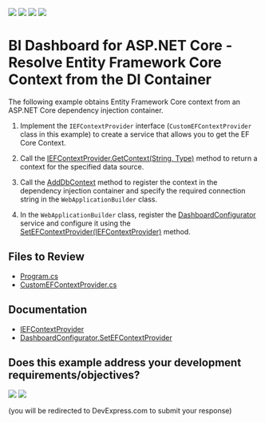 <!-- default badges list -->
![](https://img.shields.io/endpoint?url=https://codecentral.devexpress.com/api/v1/VersionRange/648227420/24.2.1%2B)
[![](https://img.shields.io/badge/Open_in_DevExpress_Support_Center-FF7200?style=flat-square&logo=DevExpress&logoColor=white)](https://supportcenter.devexpress.com/ticket/details/T1169468)
[![](https://img.shields.io/badge/📖_How_to_use_DevExpress_Examples-e9f6fc?style=flat-square)](https://docs.devexpress.com/GeneralInformation/403183)
[![](https://img.shields.io/badge/💬_Leave_Feedback-feecdd?style=flat-square)](#does-this-example-address-your-development-requirementsobjectives)
<!-- default badges end -->
# BI Dashboard for ASP.NET Core - Resolve Entity Framework Core Context from the DI Container

The following example obtains Entity Framework Core context from an ASP.NET Core dependency injection container.

1. Implement the `IEFContextProvider` interface (`CustomEFContextProvider` class in this example) to create a service that allows you to get the EF Core Context.

2. Call the [IEFContextProvider.GetContext(String, Type)](https://docs.devexpress.com/CoreLibraries/DevExpress.Data.Entity.IEFContextProvider.GetContext(System.String-System.Type)?v=23.1&p=netframework) method to return a context for the specified data source.

3. Call the [AddDbContext](https://learn.microsoft.com/en-us/dotnet/api/microsoft.extensions.dependencyinjection.entityframeworkservicecollectionextensions.adddbcontext?view=efcore-7.0) method to register the context in the dependency injection container and specify the required connection string in the `WebApplicationBuilder` class.

4. In the `WebApplicationBuilder` class, register the [DashboardConfigurator](https://docs.devexpress.com/Dashboard/DevExpress.DashboardWeb.DashboardConfigurator?v=23.1&p=netframework) service and configure it using the [SetEFContextProvider(IEFContextProvider)](https://docs.devexpress.com/Dashboard/DevExpress.DashboardWeb.DashboardConfigurator.SetEFContextProvider(DevExpress.Data.Entity.IEFContextProvider)?v=23.1&p=netframework) method.

## Files to Review

- [Program.cs](./WebEFCoreApp/Program.cs)
- [CustomEFContextProvider.cs](./WebEFCoreApp/CustomEFContextProvider.cs)
## Documentation

- [IEFContextProvider](https://docs.devexpress.com/CoreLibraries/DevExpress.Data.Entity.IEFContextProvider?v=23.1&p=netframework)
- [DashboardConfigurator.SetEFContextProvider](https://docs.devexpress.com/Dashboard/DevExpress.DashboardWeb.DashboardConfigurator.SetEFContextProvider(DevExpress.Data.Entity.IEFContextProvider)?v=23.1&p=netframework)
<!-- feedback -->
## Does this example address your development requirements/objectives?

[<img src="https://www.devexpress.com/support/examples/i/yes-button.svg"/>](https://www.devexpress.com/support/examples/survey.xml?utm_source=github&utm_campaign=asp-net-core-dashboard-ef-context&~~~was_helpful=yes) [<img src="https://www.devexpress.com/support/examples/i/no-button.svg"/>](https://www.devexpress.com/support/examples/survey.xml?utm_source=github&utm_campaign=asp-net-core-dashboard-ef-context&~~~was_helpful=no)

(you will be redirected to DevExpress.com to submit your response)
<!-- feedback end -->
